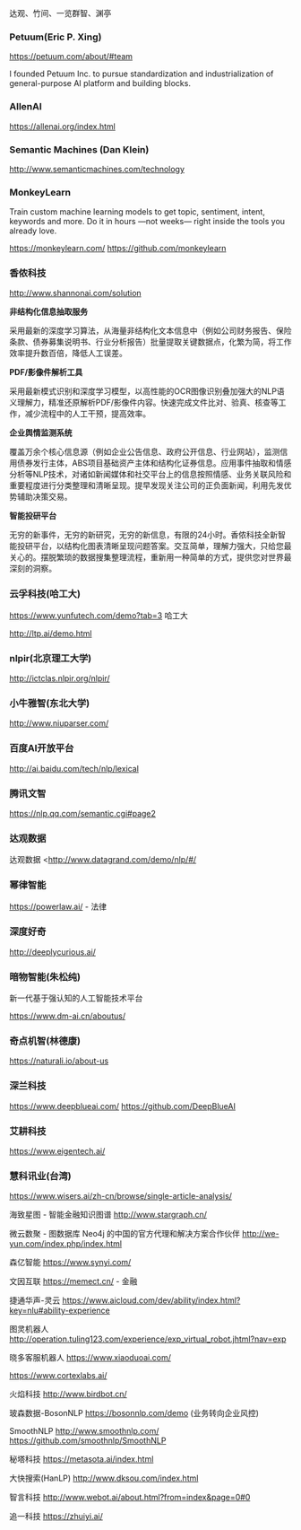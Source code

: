 达观、竹间、一览群智、渊亭

### Petuum(Eric P. Xing)

<https://petuum.com/about/#team>

I founded Petuum Inc. to pursue standardization and industrialization of general-purpose AI platform and building blocks.



### AllenAI

<https://allenai.org/index.html>

### Semantic Machines (Dan Klein)

<http://www.semanticmachines.com/technology>



### MonkeyLearn

Train custom machine learning models to get topic, sentiment, intent, keywords and more.
Do it in hours —not weeks— right inside the tools you already love.

<https://monkeylearn.com/> <https://github.com/monkeylearn>



### 香侬科技

<http://www.shannonai.com/solution>

**非结构化信息抽取服务**

采用最新的深度学习算法，从海量非结构化文本信息中（例如公司财务报告、保险条款、债券募集说明书、行业分析报告）批量提取关键数据点，化繁为简，将工作效率提升数百倍，降低人工误差。

**PDF/影像件解析工具**

采用最新模式识别和深度学习模型，以高性能的OCR图像识别叠加强大的NLP语义理解力，精准还原解析PDF/影像件内容。快速完成文件比对、验真、核查等工作，减少流程中的人工干预，提高效率。

**企业舆情监测系统**

覆盖万余个核心信息源（例如企业公告信息、政府公开信息、行业网站），监测信用债券发行主体，ABS项目基础资产主体和结构化证券信息。应用事件抽取和情感分析等NLP技术，对诸如新闻媒体和社交平台上的信息按照情感、业务关联风险和重要程度进行分类整理和清晰呈现。提早发现关注公司的正负面新闻，利用先发优势辅助决策交易。

**智能投研平台**

无穷的新事件，无穷的新研究，无穷的新信息，有限的24小时。香侬科技全新智能投研平台，以结构化图表清晰呈现问题答案。交互简单，理解力强大，只给您最关心的。摆脱繁琐的数据搜集整理流程，重新用一种简单的方式，提供您对世界最深刻的洞察。



### 云孚科技(哈工大)

<https://www.yunfutech.com/demo?tab=3> 哈工大

<http://ltp.ai/demo.html>

### nlpir(北京理工大学)

<http://ictclas.nlpir.org/nlpir/> 



### 小牛雅智(东北大学)

<http://www.niuparser.com/>



### 百度AI开放平台

<http://ai.baidu.com/tech/nlp/lexical>



### 腾讯文智

<https://nlp.qq.com/semantic.cgi#page2>



### 达观数据

达观数据 <http://www.datagrand.com/demo/nlp/#/



### 幂律智能

<https://powerlaw.ai/> - 法律



### 深度好奇 

http://deeplycurious.ai/



### 暗物智能(朱松纯)

新一代基于强认知的人工智能技术平台

<https://www.dm-ai.cn/aboutus/>



### 奇点机智(林德康)

https://naturali.io/about-us



### 深兰科技

<https://www.deepblueai.com/> <https://github.com/DeepBlueAI>



### 艾耕科技

<https://www.eigentech.ai/>



### 慧科讯业(台湾)

<https://www.wisers.ai/zh-cn/browse/single-article-analysis/>





海致星图 - 智能金融知识图谱 <http://www.stargraph.cn/>

微云数聚 - 图数据库 Neo4j 的中国的官方代理和解决方案合作伙伴 <http://we-yun.com/index.php/index.html>





森亿智能 https://www.synyi.com/



文因互联 <https://memect.cn/> - 金融



捷通华声-灵云 <https://www.aicloud.com/dev/ability/index.html?key=nlu#ability-experience>



图灵机器人 <http://operation.tuling123.com/experience/exp_virtual_robot.jhtml?nav=exp>



晓多客服机器人 <https://www.xiaoduoai.com/>



https://www.cortexlabs.ai/



火焰科技 http://www.birdbot.cn/



玻森数据-BosonNLP <https://bosonnlp.com/demo> (业务转向企业风控)



SmoothNLP http://www.smoothnlp.com/ <https://github.com/smoothnlp/SmoothNLP>



秘塔科技 <https://metasota.ai/index.html>



大快搜索(HanLP) <http://www.dksou.com/index.html>





智言科技 <http://www.webot.ai/about.html?from=index&page=0#0>



追一科技 https://zhuiyi.ai/








